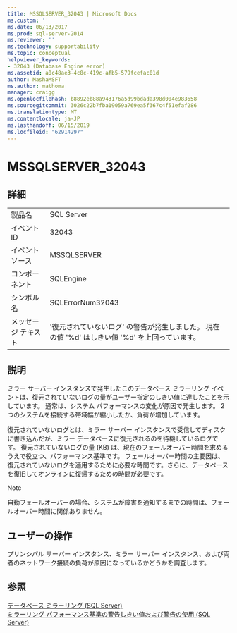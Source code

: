 ```yaml
---
title: MSSQLSERVER_32043 | Microsoft Docs
ms.custom: ''
ms.date: 06/13/2017
ms.prod: sql-server-2014
ms.reviewer: ''
ms.technology: supportability
ms.topic: conceptual
helpviewer_keywords:
- 32043 (Database Engine error)
ms.assetid: a0c48ae3-4c8c-419c-afb5-579fcefac01d
author: MashaMSFT
ms.author: mathoma
manager: craigg
ms.openlocfilehash: b8892eb88a943176a5d99bdada398d004e983658
ms.sourcegitcommit: 3026c22b7fba19059a769ea5f367c4f51efaf286
ms.translationtype: MT
ms.contentlocale: ja-JP
ms.lasthandoff: 06/15/2019
ms.locfileid: "62914297"
---
```

# <a name="mssqlserver32043"></a>MSSQLSERVER_32043
    
## <a name="details"></a>詳細  
  
|||  
|-|-|  
|製品名|SQL Server|  
|イベント ID|32043|  
|イベント ソース|MSSQLSERVER|  
|コンポーネント|SQLEngine|  
|シンボル名|SQLErrorNum32043|  
|メッセージ テキスト|'復元されていないログ' の警告が発生しました。 現在の値 '%d' はしきい値 '%d' を上回っています。|  
  
## <a name="explanation"></a>説明  
 ミラー サーバー インスタンスで発生したこのデータベース ミラーリング イベントは、復元されていないログの量がユーザー指定のしきい値に達したことを示しています。 通常は、システム パフォーマンスの変化が原因で発生します。 2 つのシステムを接続する帯域幅が縮小したか、負荷が増加しています。  
  
 復元されていないログとは、ミラー サーバー インスタンスで受信してディスクに書き込んだが、ミラー データベースに復元されるのを待機しているログです。 復元されていないログの量 (KB) は、現在のフェールオーバー時間を求めるうえで役立つ、パフォーマンス基準です。 フェールオーバー時間の主要因は、復元されていないログを適用するために必要な時間です。さらに、データベースを復旧してオンラインに復帰するための時間が必要です。  
  
> [!NOTE]  
>  自動フェールオーバーの場合、システムが障害を通知するまでの時間は、フェールオーバー時間に関係ありません。  
  
## <a name="user-action"></a>ユーザーの操作  
 プリンシパル サーバー インスタンス、ミラー サーバー インスタンス、および両者のネットワーク接続の負荷が原因になっているかどうかを調査します。  
  
## <a name="see-also"></a>参照  
 [データベース ミラーリング &#40;SQL Server&#41;](../../database-engine/database-mirroring/database-mirroring-sql-server.md)   
 [ミラーリング パフォーマンス基準の警告しきい値および警告の使用 &#40;SQL Server&#41;](../../database-engine/database-mirroring/use-warning-thresholds-and-alerts-on-mirroring-performance-metrics-sql-server.md)  
  
  
